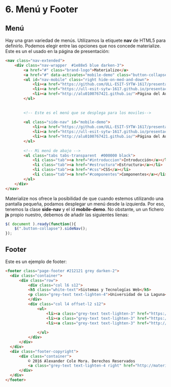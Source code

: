 # 6. Menú y Footer

## Menú

Hay una gran variedad de menús. Utilizamos la etiquete **nav** de HTML5 para definirlo. Podemos elegir entre las opciones que nos concede materialize. Este es un el usado en la página de presentación:

```html
<nav class="nav-extended">
    <div class="nav-wrapper  #1e88e5 blue darken-3">
        <a href="#" class="brand-logo">Materialize</a>
        <a href="#" data-activates="mobile-demo" class="button-collapse"><i class="material-icons">menu</i></a>
        <ul id="nav-mobile" class="right hide-on-med-and-down">
            <li><a href="https://github.com/ULL-ESIT-SYTW-1617/presentaciones-todos.git">Repositorio Presentación</a></li>
            <li><a href="https://ull-esit-sytw-1617.github.io/presentaciones-todos/">Gitbook</a></li>
            <li><a href="http://alu0100767421.github.io/">Página del Autor</a></li>
        </ul>
        
        
        <!-- Este es el menú que se desplega para los moviles-->
        
        <ul class="side-nav" id="mobile-demo">
            <li><a href="https://github.com/ULL-ESIT-SYTW-1617/presentaciones-todos.git">Repositorio Presentación</a></li>
            <li><a href="https://ull-esit-sytw-1617.github.io/presentaciones-todos/">Gitbook</a></li>
            <li><a href="http://alu0100767421.github.io/">Página del Autor</a></li>
        </ul>
        
        <!-- Mi menú de abajo -->
        <ul class="tabs tabs-transparent  #000000 black">
            <li class="tab"><a href="#introduccion">Introducción</a></li>
            <li class="tab"><a href="#estructura">Estructura</a></li>
            <li class="tab"><a href="#css">CSS</a></li>
            <li class="tab"><a href="#componentes">Componentes</a></li>
        </ul>
    </div>
</nav>
```

Materialize nos ofrece la posibilidad de que cuando estemos utilizando una pantalla pequeña, podamos desplegar un menú desde la izquierda. Por eso, tenemos la clase **side-nav** y el id **mobile-demo**. No obstante, un un fichero **js** propio nuestro, debemos de añadir las siguientes líenas:

```Javascript
$( document ).ready(function(){
    $(".button-collapse").sideNav(); 
});

```


## Footer

Este es un ejemplo de footer:

```html
<footer class="page-footer #212121 grey darken-2">
  <div class="container">
      <div class="row">
          <div class="col l6 s12">
          <h5 class="white-text">Sistemas y Tecnologías Web</h5>
          <p class="grey-text text-lighten-4">Universidad de La Laguna</p>
          </div>
          <div class="col l4 offset-l2 s12">
              <ul>
                  <li><a class="grey-text text-lighten-3" href="https://github.com/ULL-ESIT-SYTW-1617/presentaciones-todos.git">Repositorio Presentación</a></li>
                  <li><a class="grey-text text-lighten-3" href="https://ull-esit-sytw-1617.github.io/presentaciones-todos/">Book Presentación</a></li>
                  <li><a class="grey-text text-lighten-3" href="http://alu0100767421.github.io/">Alexander Cole Mora</a></li>
                  
              </ul>
          </div>
      </div>
  </div>
  <div class="footer-copyright">
      <div class="container">
          © 2016 Alexander Cole Mora. Derechos Reservados
          <a class="grey-text text-lighten-4 right" href="http://materializecss.com/">Materialize</a>
      </div>
  </div>
</footer> 
```